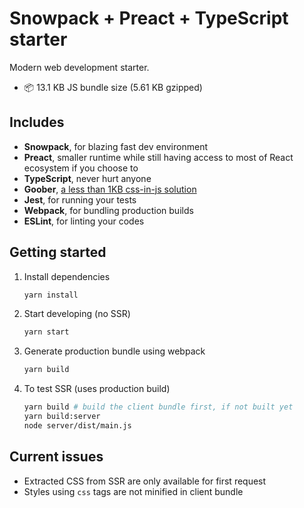 # Snowpack + Preact + TypeScript starter

Modern web development starter.
- 📦 13.1 KB JS bundle size (5.61 KB gzipped)

## Includes
- **Snowpack**, for blazing fast dev environment
- **Preact**, smaller runtime while still having access to most of React ecosystem if you choose to
- **TypeScript**, never hurt anyone
- **Goober**, [a less than 1KB css-in-js solution](https://github.com/cristianbote/goober)
- **Jest**, for running your tests
- **Webpack**, for bundling production builds
- **ESLint**, for linting your codes

## Getting started
1. Install dependencies
    ```sh
    yarn install
    ```

2. Start developing (no SSR)
    ```sh
    yarn start
    ```

3. Generate production bundle using webpack
    ```sh
    yarn build
    ```

4. To test SSR (uses production build)
    ```sh
    yarn build # build the client bundle first, if not built yet
    yarn build:server
    node server/dist/main.js
    ```

## Current issues
- Extracted CSS from SSR are only available for first request
- Styles using `css` tags are not minified in client bundle
